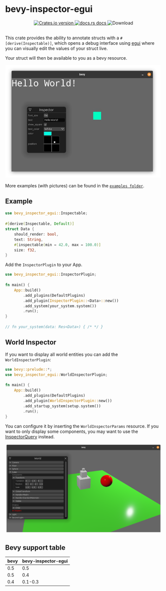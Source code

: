 # bevy-inspector-egui

<div align="center">
  <!-- Crates version -->
  <a href="https://crates.io/crates/bevy-inspector-egui">
    <img src="https://img.shields.io/crates/v/bevy-inspector-egui.svg?style=flat-square"
    alt="Crates.io version" />
  </a>
  <!-- docs.rs docs -->
  <a href="https://docs.rs/bevy-inspector-egui">
    <img src="https://img.shields.io/badge/docs-latest-blue.svg?style=flat-square"
      alt="docs.rs docs" />
  </a>
  <!-- License -->
    <img src="https://img.shields.io/crates/l/bevy-inspector-egui?style=flat-square"
      alt="Download" />
</div>
<br/>

This crate provides the ability to annotate structs with a `#[derive(Inspectable)]`,
which opens a debug interface using [egui](https://github.com/emilk/egui) where you can visually edit the values of your struct live.

Your struct will then be available to you as a bevy resource.

<img src="./docs/inspector.jpg" alt="demonstration with a running bevy app" width="500"/>


More examples (with pictures) can be found in the [`examples folder`](examples).

## Example
```rust
use bevy_inspector_egui::Inspectable;

#[derive(Inspectable, Default)]
struct Data {
    should_render: bool,
    text: String,
    #[inspectable(min = 42.0, max = 100.0)]
    size: f32,
}
```
Add the `InspectorPlugin` to your App.
```rust
use bevy_inspector_egui::InspectorPlugin;

fn main() {
    App::build()
        .add_plugins(DefaultPlugins)
        .add_plugin(InspectorPlugin::<Data>::new())
        .add_system(your_system.system())
        .run();
}

// fn your_system(data: Res<Data>) { /* */ }
```

## World Inspector

If you want to display all world entities you can add the `WorldInspectorPlugin`:
```rust
use bevy::prelude::*;
use bevy_inspector_egui::WorldInspectorPlugin;

fn main() {
    App::build()
        .add_plugins(DefaultPlugins)
        .add_plugin(WorldInspectorPlugin::new())
        .add_startup_system(setup.system())
        .run();
}
```
You can configure it by inserting the `WorldInspectorParams` resource.
If you want to only display some components, you may want to use the [InspectorQuery](./examples/README.md#inspector-query-source) instead.

<img src="./docs/examples/world_inspector.png" alt="world inspector ui" width="600"/>

## Bevy support table

|bevy|bevy-inspector-egui|
|---|---|
|0.5|0.5|
|0.5|0.4|
|0.4|0.1-0.3|
